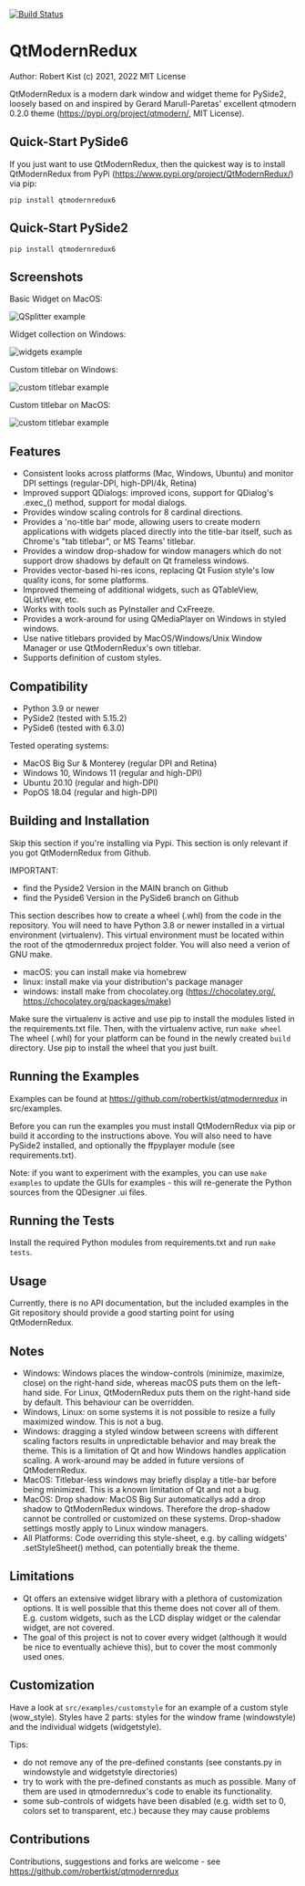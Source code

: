 [![Build Status](https://www.travis-ci.com/robertkist/qtmodernredux.svg?branch=master)](https://www.travis-ci.com/robertkist/qtmodernredux)

QtModernRedux
=============

Author: Robert Kist (c) 2021, 2022 MIT License

QtModernRedux is a modern dark window and widget theme for PySide2, loosely based on and inspired by
Gerard Marull-Paretas' excellent qtmodern 0.2.0 theme (https://pypi.org/project/qtmodern/, MIT License).


Quick-Start PySide6
-------------------

If you just want to use QtModernRedux, then the quickest way is to install QtModernRedux from PyPi (https://www.pypi.org/project/QtModernRedux/) via pip:

```pip install qtmodernredux6```

Quick-Start PySide2
-------------------

```pip install qtmodernredux6```

Screenshots
-----------

Basic Widget on MacOS:

![QSplitter example](https://user-images.githubusercontent.com/9162068/111871987-e184b500-89c7-11eb-8ec7-be316179a410.png)

Widget collection on Windows:

![widgets example](https://user-images.githubusercontent.com/9162068/111871403-cf554780-89c4-11eb-812b-b78a7366c40d.png)

Custom titlebar on Windows:

![custom titlebar example](https://user-images.githubusercontent.com/9162068/111871399-c8c6d000-89c4-11eb-8266-1b861ef9bedf.png)

Custom titlebar on MacOS:

![custom titlebar example](https://user-images.githubusercontent.com/9162068/111871747-c6657580-89c6-11eb-8b8c-d19bc550eed0.png)

Features
--------
* Consistent looks across platforms (Mac, Windows, Ubuntu) and monitor DPI settings (regular-DPI, high-DPI/4k, Retina)
* Improved support QDialogs: improved icons, support for QDialog's .exec_() method, support for modal dialogs.
* Provides window scaling controls for 8 cardinal directions.
* Provides a 'no-title bar' mode, allowing users to create modern applications with widgets placed directly into the title-bar
  itself, such as Chrome's "tab titlebar", or MS Teams' titlebar.
* Provides a window drop-shadow for window managers which do not support drow shadows by default on Qt frameless windows.
* Provides vector-based hi-res icons, replacing Qt Fusion style's low quality icons, for some platforms.
* Improved themeing of additional widgets, such as QTableView, QListView, etc.
* Works with tools such as PyInstaller and CxFreeze.
* Provides a work-around for using QMediaPlayer on Windows in styled windows.
* Use native titlebars provided by MacOS/Windows/Unix Window Manager or use QtModernRedux's own titlebar.
* Supports definition of custom styles.

Compatibility
-------------
* Python 3.9 or newer
* PySide2 (tested with 5.15.2)
* PySide6 (tested with 6.3.0)

Tested operating systems:
* MacOS Big Sur & Monterey (regular DPI and Retina)
* Windows 10, Windows 11 (regular and high-DPI)
* Ubuntu 20.10 (regular and high-DPI)
* PopOS 18.04 (regular and high-DPI)

Building and Installation
-------------------------
Skip this section if you're installing via Pypi.
This section is only relevant if you got QtModernRedux from Github.

IMPORTANT:
* find the Pyside2 Version in the MAIN branch on Github
* find the Pyside6 Version in the PySide6 branch on Github

This section describes how to create a wheel (.whl) from the code in the repository.
You will need to have Python 3.8 or newer installed in a virtual environment (virtualenv). 
This virtual environment must be located within the root of the qtmodernredux project folder.
You will also need a verion of GNU make. 

* macOS: you can install make via homebrew
* linux: install make via your distribution's package manager
* windows: install make from chocolatey.org (https://chocolatey.org/, https://chocolatey.org/packages/make)

Make sure the virtualenv is active and use pip to install the modules listed in the requirements.txt file.
Then, with the virtualenv active, run ```make wheel```
The wheel (.whl) for your platform can be found in the newly created ```build``` directory.
Use pip to install the wheel that you just built.

Running the Examples
--------------------
Examples can be found at https://github.com/robertkist/qtmodernredux in src/examples.

Before you can run the examples you must install QtModernRedux via pip or build it according to the instructions above.
You will also need to have PySide2 installed, and optionally the ffpyplayer module (see requirements.txt).

Note: if you want to experiment with the examples, you can use ```make examples``` to update the
GUIs for examples - this will re-generate the Python sources from the QDesigner .ui files.

Running the Tests
-----------------
Install the required Python modules from requirements.txt and run ```make tests```.

Usage
-----
Currently, there is no API documentation, but the included examples in the Git repository should provide a 
good starting point for using QtModernRedux.

Notes
-----

* Windows: Windows places the window-controls (minimize, maximize, close) on the right-hand side, whereas macOS puts them on 
  the left-hand side. For Linux, QtModernRedux puts them on the right-hand side by default. This behaviour can be overridden.
* Windows, Linux: on some systems it is not possible to resize a fully maximized window. This is not a bug.
* Windows: dragging a styled window between screens with different scaling factors results in unpredictable behavior and may
  break the theme. This is a limitation of Qt and how Windows handles application scaling. A work-around may be added
  in future versions of QtModernRedux.
* MacOS: Titlebar-less windows may briefly display a title-bar before being minimized. This is a known limitation
  of Qt and not a bug.
* MacOS: Drop shadow: MacOS Big Sur automaticallys add a drop shadow to QtModernRedux windows. Therefore
  the drop-shadow cannot be controlled or customized on these systems. Drop-shadow settings mostly apply to Linux
  window managers.
* All Platforms: Code overriding this style-sheet, e.g. by calling widgets' .setStyleSheet() method, can potentially break the theme.

Limitations
-----------
* Qt offers an extensive widget library with a plethora of customization options. It is well possible that this theme
does not cover all of them. E.g. custom widgets, such as the LCD display widget or the calendar widget, are not covered.
* The goal of this project is not to cover every widget (although it would be nice to eventually achieve this), but 
to cover the most commonly used ones.

Customization
-------------
Have a look at ```src/examples/customstyle``` for an example of a custom style (wow_style).
Styles have 2 parts: styles for the window frame (windowstyle) and the individual widgets (widgetstyle).

Tips:
* do not remove any of the pre-defined constants (see constants.py in windowstyle and widgetstyle directories)
* try to work with the pre-defined constants as much as possible. Many of them are used in qtmodernredux's code
  to enable its functionality.
* some sub-controls of widgets have been disabled (e.g. width set to 0, colors set to transparent, etc.) because they may
  cause problems

Contributions
-------------
Contributions, suggestions and forks are welcome - see https://github.com/robertkist/qtmodernredux
